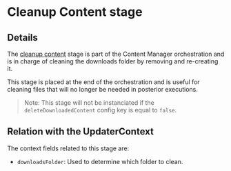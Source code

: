 # Cleanup Content stage

## Details

The [cleanup content](../../src/components/cleanUpContent.hpp) stage is part of the Content Manager orchestration and is in charge of cleaning the downloads folder by removing and re-creating it.

This stage is placed at the end of the orchestration and is useful for cleaning files that will no longer be needed in posterior executions.

> Note: This stage will not be instanciated if the `deleteDownloadedContent` config key is equal to `false`.

## Relation with the UpdaterContext

The context fields related to this stage are:

- `downloadsFolder`: Used to determine which folder to clean.
